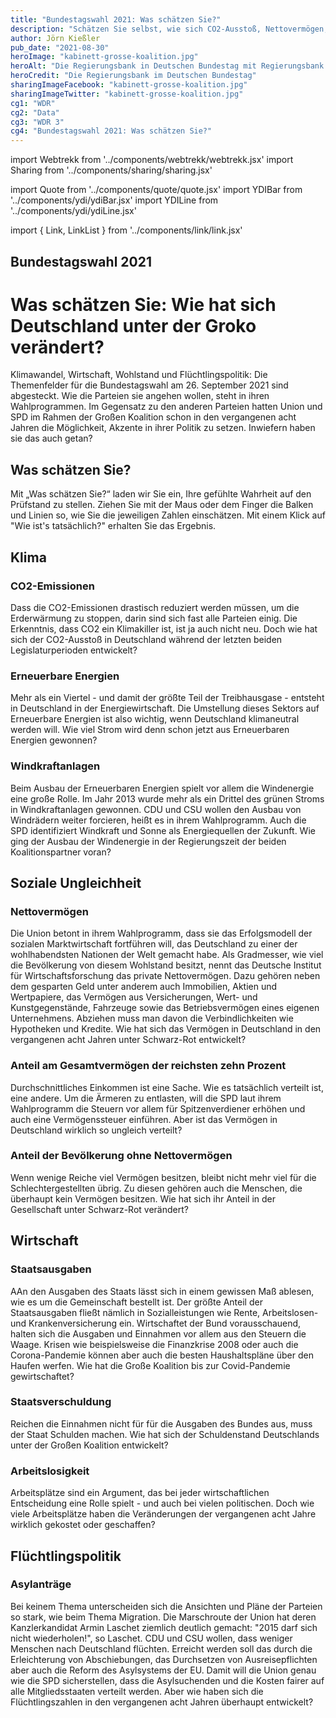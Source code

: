 ```yaml
---
title: "Bundestagswahl 2021: Was schätzen Sie?"
description: "Schätzen Sie selbst, wie sich CO2-Ausstoß, Nettovermögen, Arbeitslosigkeit und die Zahl der Asylanträge während der vergangenen zwei Legislaturperioden entwickelt haben."
author: Jörn Kießler
pub_date: "2021-08-30"
heroImage: "kabinett-grosse-koalition.jpg"
heroAlt: "Die Regierungsbank in Deutschen Bundestag mit Regierungsbank mit Bundesgesundheitsminister Jens Spahn (CDU), Bundesfamilienministerin Franziska Giffey (SPD), Bundeslandwirtschaftsministerin Julia Kloeckner (CDU), Bundesarbeitsminister Hubertus Heil (SPD), Bundesaussenminister Heiko Maas (SPD), Bundesinnenminister Horst Seehofer (CSU), Bundesfinanzminister Olaf Scholz (SPD) und Bundeskanzlerin Angela Merkel (CDU) (von hinten links nach vorne rechts)."
heroCredit: "Die Regierungsbank im Deutschen Bundestag"
sharingImageFacebook: "kabinett-grosse-koalition.jpg"
sharingImageTwitter: "kabinett-grosse-koalition.jpg"
cg1: "WDR"
cg2: "Data"
cg3: "WDR 3"
cg4: "Bundestagswahl 2021: Was schätzen Sie?"
---
```


import Webtrekk from '../components/webtrekk/webtrekk.jsx'
import Sharing from '../components/sharing/sharing.jsx'

import Quote from '../components/quote/quote.jsx'
import YDIBar from '../components/ydi/ydiBar.jsx'
import YDILine from '../components/ydi/ydiLine.jsx'

import { Link, LinkList } from '../components/link/link.jsx'

## Bundestagswahl 2021
# Was schätzen Sie: Wie hat sich Deutschland unter der Groko verändert?
Klimawandel, Wirtschaft, Wohlstand und Flüchtlingspolitik: Die Themenfelder für die Bundestagswahl am 26. September 2021 sind abgesteckt. Wie die Parteien sie angehen wollen, steht in ihren Wahlprogrammen. Im Gegensatz zu den anderen Parteien hatten Union und SPD im Rahmen der Großen Koalition schon in den vergangenen acht Jahren die Möglichkeit, Akzente in ihrer Politik zu setzen. Inwiefern haben sie das auch getan?

## Was schätzen Sie?
Mit „Was schätzen Sie?“ laden wir Sie ein, Ihre gefühlte Wahrheit auf den Prüfstand zu stellen. Ziehen Sie mit der Maus oder dem Finger die Balken und Linien so, wie Sie die jeweiligen Zahlen einschätzen. Mit einem Klick auf "Wie ist's tatsächlich?" erhalten Sie das Ergebnis.


## Klima
### CO2-Emissionen
Dass die CO2-Emissionen drastisch reduziert werden müssen, um die Erderwärmung zu stoppen, darin sind sich fast alle Parteien einig. Die Erkenntnis, dass CO2 ein Klimakiller ist, ist ja auch nicht neu. Doch wie hat sich der CO2-Ausstoß in Deutschland während der letzten beiden Legislaturperioden entwickelt?

<YDILine name="climate_emissions"/>

### Erneuerbare Energien
Mehr als ein Viertel - und damit der größte Teil der Treibhausgase - entsteht in Deutschland in der Energiewirtschaft. Die Umstellung dieses Sektors auf Erneuerbare Energien ist also wichtig, wenn Deutschland klimaneutral werden will. Wie viel Strom wird denn schon jetzt aus Erneuerbaren Energien gewonnen?

<YDILine name="climate_power"/>

### Windkraftanlagen
Beim Ausbau der Erneuerbaren Energien spielt vor allem die Windenergie eine große Rolle. Im Jahr 2013 wurde mehr als ein Drittel des grünen Stroms in Windkraftanlagen gewonnen. CDU und CSU wollen den Ausbau von Windrädern weiter forcieren, heißt es in ihrem Wahlprogramm. Auch die SPD identifiziert Windkraft und Sonne als Energiequellen der Zukunft. Wie ging der Ausbau der Windenergie in der Regierungszeit der beiden Koalitionspartner voran?

<YDILine name="climate_wind"/>

## Soziale Ungleichheit
### Nettovermögen
Die Union betont in ihrem Wahlprogramm, dass sie das Erfolgsmodell der sozialen Marktwirtschaft fortführen will, das Deutschland zu einer der wohlhabendsten Nationen der Welt gemacht habe. Als Gradmesser, wie viel die Bevölkerung von diesem Wohlstand besitzt, nennt das Deutsche Institut für Wirtschaftsforschung das private Nettovermögen. Dazu gehören neben dem gesparten Geld unter anderem auch Immobilien, Aktien und Wertpapiere, das Vermögen aus Versicherungen, Wert- und Kunstgegenstände, Fahrzeuge sowie das Betriebsvermögen eines eigenen Unternehmens. Abziehen muss man davon die Verbindlichkeiten wie Hypotheken und Kredite. Wie hat sich das Vermögen in Deutschland in den vergangenen acht Jahren unter Schwarz-Rot entwickelt?

<YDIBar name="inequality_wealth"/>

### Anteil am Gesamtvermögen der reichsten zehn Prozent
Durchschnittliches Einkommen ist eine Sache. Wie es tatsächlich verteilt ist, eine andere. Um die Ärmeren zu entlasten, will die SPD laut ihrem Wahlprogramm die Steuern vor allem für Spitzenverdiener erhöhen und auch eine Vermögenssteuer einführen. Aber ist das Vermögen in Deutschland wirklich so ungleich verteilt?

<YDIBar name="inequality_top_ten"/>

### Anteil der Bevölkerung ohne Nettovermögen
Wenn wenige Reiche viel Vermögen besitzen, bleibt nicht mehr viel für die Schlechtergestellten übrig. Zu diesen gehören auch die Menschen, die überhaupt kein Vermögen besitzen. Wie hat sich ihr Anteil in der Gesellschaft unter Schwarz-Rot verändert?

<YDIBar name="inequality_none"/>

## Wirtschaft
### Staatsausgaben
AAn den Ausgaben des Staats lässt sich in einem gewissen Maß ablesen, wie es um die Gemeinschaft bestellt ist. Der größte Anteil der Staatsausgaben fließt nämlich in Sozialleistungen wie Rente, Arbeitslosen- und Krankenversicherung ein. Wirtschaftet der Bund vorausschauend, halten sich die Ausgaben und Einnahmen vor allem aus den Steuern die Waage. Krisen wie beispielsweise die Finanzkrise 2008 oder auch die Corona-Pandemie können aber auch die besten Haushaltspläne über den Haufen werfen. Wie hat die Große Koalition bis zur Covid-Pandemie gewirtschaftet?

<YDILine name="economy_expenses"/>

### Staatsverschuldung
Reichen die Einnahmen nicht für für die Ausgaben des Bundes aus, muss der Staat Schulden machen. Wie hat sich der Schuldenstand Deutschlands unter der Großen Koalition entwickelt?

<YDILine name="economy_debt"/>

### Arbeitslosigkeit
Arbeitsplätze sind ein Argument, das bei jeder wirtschaftlichen Entscheidung eine Rolle spielt - und auch bei vielen politischen. Doch wie viele Arbeitsplätze haben die Veränderungen der vergangenen acht Jahre wirklich gekostet oder geschaffen?

<YDILine name="economy_unemployed"/>

## Flüchtlingspolitik
### Asylanträge
Bei keinem Thema unterscheiden sich die Ansichten und Pläne der Parteien so stark, wie beim Thema Migration. Die Marschroute der Union hat deren Kanzlerkandidat Armin Laschet ziemlich deutlich gemacht: "2015 darf sich nicht wiederholen!", so Laschet. CDU und CSU wollen, dass weniger Menschen nach Deutschland flüchten. Erreicht werden soll das durch die Erleichterung von Abschiebungen, das Durchsetzen von Ausreisepflichten aber auch die Reform des Asylsystems der EU. Damit will die Union genau wie die SPD sicherstellen, dass die Asylsuchenden und die Kosten fairer auf alle Mitgliedsstaaten verteilt werden. Aber wie haben sich die Flüchtlingszahlen in den vergangenen acht Jahren überhaupt entwickelt?

<YDILine name="immigration_asylum"/>


<Sharing twitter facebook mail whatsapp telegram reddit xing linkedin />
